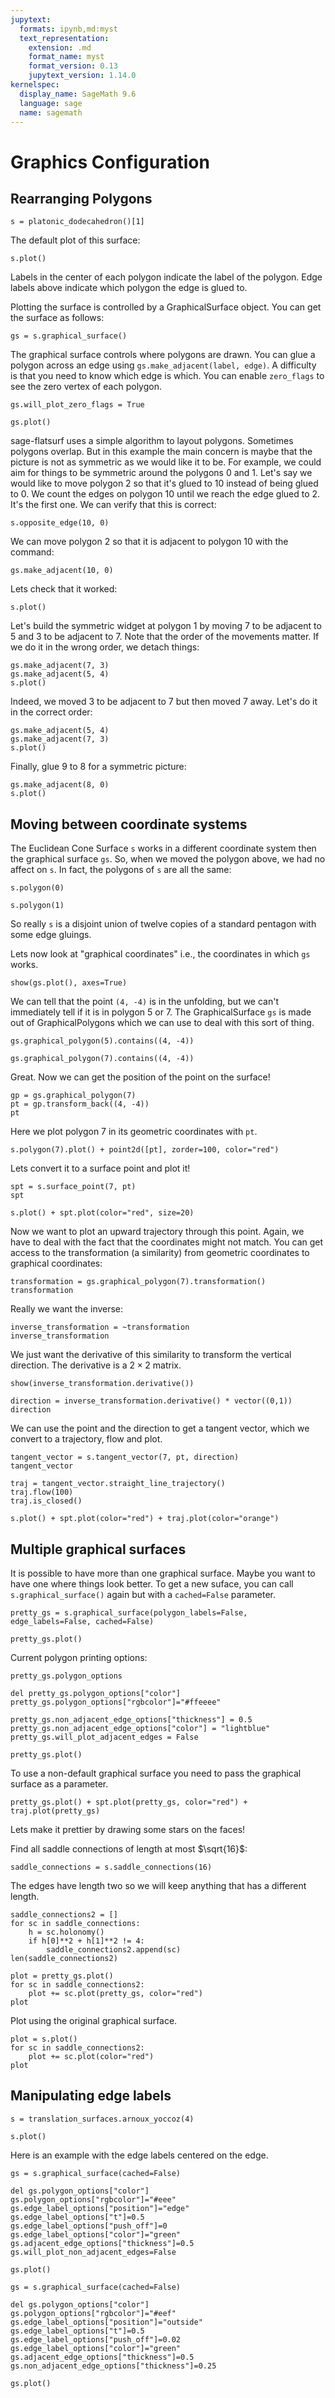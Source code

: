 ```yaml
---
jupytext:
  formats: ipynb,md:myst
  text_representation:
    extension: .md
    format_name: myst
    format_version: 0.13
    jupytext_version: 1.14.0
kernelspec:
  display_name: SageMath 9.6
  language: sage
  name: sagemath
---
```


# Graphics Configuration

## Rearranging Polygons

```{code-cell} ipython3
s = platonic_dodecahedron()[1]
```

The default plot of this surface:

```{code-cell} ipython3
s.plot()
```

Labels in the center of each polygon indicate the label of the polygon. Edge labels above indicate which polygon the edge is glued to.

Plotting the surface is controlled by a GraphicalSurface object. You can get the surface as follows:

```{code-cell} ipython3
gs = s.graphical_surface()
```

The graphical surface controls where polygons are drawn. You can glue a polygon across an edge using `gs.make_adjacent(label, edge)`. A difficulty is that you need to know which edge is which. You can enable `zero_flags` to see the zero vertex of each polygon.

```{code-cell} ipython3
gs.will_plot_zero_flags = True
```

```{code-cell} ipython3
gs.plot()
```

sage-flatsurf uses a simple algorithm to layout polygons. Sometimes polygons overlap. But in this example the main concern is maybe that the picture is not as symmetric as we would like it to be. For example, we could aim for things to be symmetric around the polygons 0 and 1. Let's say we would like to move polygon 2 so that it's glued to 10 instead of being glued to 0. We count the edges on polygon 10 until we reach the edge glued to 2. It's the first one. We can verify that this is correct:

```{code-cell} ipython3
s.opposite_edge(10, 0)
```

We can move polygon 2 so that it is adjacent to polygon 10 with the command:

```{code-cell} ipython3
gs.make_adjacent(10, 0)
```

Lets check that it worked:

```{code-cell} ipython3
s.plot()
```

Let's build the symmetric widget at polygon 1 by moving 7 to be adjacent to 5 and 3 to be adjacent to 7. Note that the order of the movements matter. If we do it in the wrong order, we detach things:

```{code-cell} ipython3
gs.make_adjacent(7, 3)
gs.make_adjacent(5, 4)
s.plot()
```

Indeed, we moved 3 to be adjacent to 7 but then moved 7 away. Let's do it in the correct order:

```{code-cell} ipython3
gs.make_adjacent(5, 4)
gs.make_adjacent(7, 3)
s.plot()
```

Finally, glue 9 to 8 for a symmetric picture:

```{code-cell} ipython3
gs.make_adjacent(8, 0)
s.plot()
```

## Moving between coordinate systems

The Euclidean Cone Surface `s` works in a different coordinate system then the graphical surface `gs`. So, when we moved the polygon above, we had no affect on `s`. In fact, the polygons of `s` are all the same:

```{code-cell} ipython3
s.polygon(0)
```

```{code-cell} ipython3
s.polygon(1)
```

So really `s` is a disjoint union of twelve copies of a standard pentagon with some edge gluings.

Lets now look at "graphical coordinates" i.e., the coordinates in which `gs` works.

```{code-cell} ipython3
show(gs.plot(), axes=True)
```

We can tell that the point `(4, -4)` is in the unfolding, but we can't immediately tell if it is in polygon 5 or 7. The GraphicalSurface `gs` is made out of GraphicalPolygons which we can use to deal with this sort of thing.

```{code-cell} ipython3
gs.graphical_polygon(5).contains((4, -4))
```

```{code-cell} ipython3
gs.graphical_polygon(7).contains((4, -4))
```

Great. Now we can get the position of the point on the surface!

```{code-cell} ipython3
gp = gs.graphical_polygon(7)
pt = gp.transform_back((4, -4))
pt
```

Here we plot polygon 7 in its geometric coordinates with `pt`.

```{code-cell} ipython3
s.polygon(7).plot() + point2d([pt], zorder=100, color="red")
```

Lets convert it to a surface point and plot it!

```{code-cell} ipython3
spt = s.surface_point(7, pt)
spt
```

```{code-cell} ipython3
s.plot() + spt.plot(color="red", size=20)
```

Now we want to plot an upward trajectory through this point. Again, we have to deal with the fact that the coordinates might not match. You can get access to the transformation (a similarity) from geometric coordinates to graphical coordinates:

```{code-cell} ipython3
transformation = gs.graphical_polygon(7).transformation()
transformation
```

Really we want the inverse:

```{code-cell} ipython3
inverse_transformation = ~transformation
inverse_transformation
```

We just want the derivative of this similarity to transform the vertical direction. The derivative is a $2 \times 2$ matrix.

```{code-cell} ipython3
show(inverse_transformation.derivative())
```

```{code-cell} ipython3
direction = inverse_transformation.derivative() * vector((0,1))
direction
```

We can use the point and the direction to get a tangent vector, which we convert to a trajectory, flow and plot.

```{code-cell} ipython3
tangent_vector = s.tangent_vector(7, pt, direction)
tangent_vector
```

```{code-cell} ipython3
traj = tangent_vector.straight_line_trajectory()
traj.flow(100)
traj.is_closed()
```

```{code-cell} ipython3
s.plot() + spt.plot(color="red") + traj.plot(color="orange")
```

## Multiple graphical surfaces

It is possible to have more than one graphical surface. Maybe you want to have one where things look better.
To get a new suface, you can call `s.graphical_surface()` again but with a `cached=False` parameter.

```{code-cell} ipython3
pretty_gs = s.graphical_surface(polygon_labels=False, edge_labels=False, cached=False)
```

```{code-cell} ipython3
pretty_gs.plot()
```

Current polygon printing options:

```{code-cell} ipython3
pretty_gs.polygon_options
```

```{code-cell} ipython3
del pretty_gs.polygon_options["color"]
pretty_gs.polygon_options["rgbcolor"]="#ffeeee"
```

```{code-cell} ipython3
pretty_gs.non_adjacent_edge_options["thickness"] = 0.5
pretty_gs.non_adjacent_edge_options["color"] = "lightblue"
pretty_gs.will_plot_adjacent_edges = False
```

```{code-cell} ipython3
pretty_gs.plot()
```

To use a non-default graphical surface you need to pass the graphical surface as a parameter.

```{code-cell} ipython3
pretty_gs.plot() + spt.plot(pretty_gs, color="red") + traj.plot(pretty_gs)
```

Lets make it prettier by drawing some stars on the faces!

Find all saddle connections of length at most $\sqrt{16}$:

```{code-cell} ipython3
saddle_connections = s.saddle_connections(16)
```

The edges have length two so we will keep anything that has a different length.

```{code-cell} ipython3
saddle_connections2 = []
for sc in saddle_connections:
    h = sc.holonomy()
    if h[0]**2 + h[1]**2 != 4:
        saddle_connections2.append(sc)
len(saddle_connections2)
```

```{code-cell} ipython3
plot = pretty_gs.plot()
for sc in saddle_connections2:
    plot += sc.plot(pretty_gs, color="red")
plot
```

Plot using the original graphical surface.

```{code-cell} ipython3
plot = s.plot()
for sc in saddle_connections2:
    plot += sc.plot(color="red")
plot
```

## Manipulating edge labels

```{code-cell} ipython3
s = translation_surfaces.arnoux_yoccoz(4)
```

```{code-cell} ipython3
s.plot()
```

Here is an example with the edge labels centered on the edge.

```{code-cell} ipython3
gs = s.graphical_surface(cached=False)
```

```{code-cell} ipython3
del gs.polygon_options["color"]
gs.polygon_options["rgbcolor"]="#eee"
gs.edge_label_options["position"]="edge"
gs.edge_label_options["t"]=0.5
gs.edge_label_options["push_off"]=0
gs.edge_label_options["color"]="green"
gs.adjacent_edge_options["thickness"]=0.5
gs.will_plot_non_adjacent_edges=False
```

```{code-cell} ipython3
gs.plot()
```

```{code-cell} ipython3
gs = s.graphical_surface(cached=False)
```

```{code-cell} ipython3
del gs.polygon_options["color"]
gs.polygon_options["rgbcolor"]="#eef"
gs.edge_label_options["position"]="outside"
gs.edge_label_options["t"]=0.5
gs.edge_label_options["push_off"]=0.02
gs.edge_label_options["color"]="green"
gs.adjacent_edge_options["thickness"]=0.5
gs.non_adjacent_edge_options["thickness"]=0.25
```

```{code-cell} ipython3
gs.plot()
```
